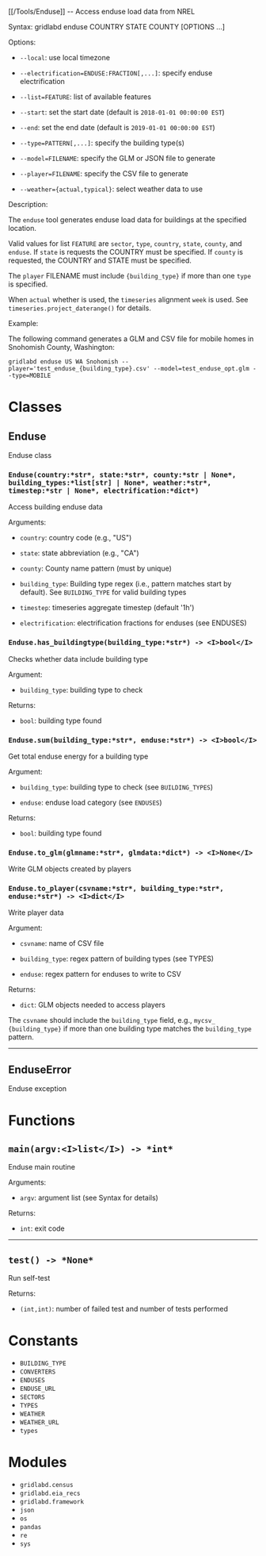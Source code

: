 [[/Tools/Enduse]] -- Access enduse load data from NREL

Syntax: gridlabd enduse COUNTRY STATE COUNTY [OPTIONS ...]

Options:

* `--local`: use local timezone

* `--electrification=ENDUSE:FRACTION[,...]`: specify enduse electrification

* `--list=FEATURE`: list of available features

* `--start`: set the start date (default is `2018-01-01 00:00:00 EST`)

* `--end`: set the end date (default is `2019-01-01 00:00:00 EST`)

* `--type=PATTERN[,...]`: specify the building type(s)

* `--model=FILENAME`: specify the GLM or JSON file to generate

* `--player=FILENAME`: specify the CSV file to generate

* `--weather={actual,typical}`: select weather data to use

Description:

The `enduse` tool generates enduse load data for buildings at the specified
location.

Valid values for list `FEATURE` are `sector`, `type`, `country`, `state`, `county`, and
`enduse`. If `state` is requests the COUNTRY must be specified. If `county` is 
requested, the COUNTRY and STATE must be specified.

The `player` FILENAME must include `{building_type}` if more than one `type`
is specified.

When `actual` whether is used, the `timeseries` alignment `week` is used. See
`timeseries.project_daterange()` for details.

Example:

The following command generates a GLM and CSV file for mobile homes in
Snohomish County, Washington:

~~~
gridlabd enduse US WA Snohomish --player='test_enduse_{building_type}.csv' --model=test_enduse_opt.glm --type=MOBILE 
~~~



# Classes

## Enduse

Enduse class

### `Enduse(country:*str*, state:*str*, county:*str | None*, building_types:*list[str] | None*, weather:*str*, timestep:*str | None*, electrification:*dict*)`

Access building enduse data

Arguments:

* `country`: country code (e.g., "US")

* `state`: state abbreviation (e.g., "CA")

* `county`: County name pattern (must by unique)

* `building_type`: Building type regex (i.e., pattern matches start by
default). See `BUILDING_TYPE` for valid building types

* `timestep`: timeseries aggregate timestep (default '1h')

* `electrification`: electrification fractions for enduses (see ENDUSES)


### `Enduse.has_buildingtype(building_type:*str*) -> <I>bool</I>`

Checks whether data include building type

Argument:

* `building_type`: building type to check

Returns:

* `bool`: building type found


### `Enduse.sum(building_type:*str*, enduse:*str*) -> <I>bool</I>`

Get total enduse energy for a building type

Argument:

* `building_type`: building type to check (see `BUILDING_TYPES`)

* `enduse`: enduse load category (see `ENDUSES`)

Returns:

* `bool`: building type found


### `Enduse.to_glm(glmname:*str*, glmdata:*dict*) -> <I>None</I>`

Write GLM objects created by players

### `Enduse.to_player(csvname:*str*, building_type:*str*, enduse:*str*) -> <I>dict</I>`

Write player data

Argument:

* `csvname`: name of CSV file

* `building_type`: regex pattern of building types (see TYPES)

* `enduse`: regex pattern for enduses to write to CSV

Returns:

* `dict`: GLM objects needed to access players

The `csvname` should include the `building_type` field, e.g., `mycsv_
{building_type}` if more than one building type matches the
`building_type` pattern.


---

## EnduseError

Enduse exception

# Functions

## `main(argv:<I>list</I>) -> *int*`

Enduse main routine

Arguments:

* `argv`: argument list (see Syntax for details)

Returns:

* `int`: exit code


---

## `test() -> *None*`

Run self-test

Returns:

* `(int,int)`: number of failed test and number of tests performed


# Constants

* `BUILDING_TYPE`
* `CONVERTERS`
* `ENDUSES`
* `ENDUSE_URL`
* `SECTORS`
* `TYPES`
* `WEATHER`
* `WEATHER_URL`
* `types`

# Modules

* `gridlabd.census`
* `gridlabd.eia_recs`
* `gridlabd.framework`
* `json`
* `os`
* `pandas`
* `re`
* `sys`
